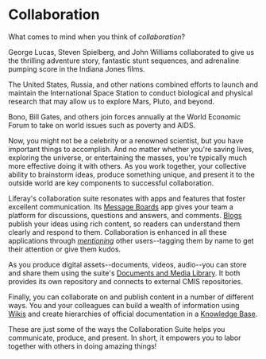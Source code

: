 # Collaboration [](id=collaboration)

What comes to mind when you think of *collaboration*? 

George Lucas, Steven Spielberg, and John Williams collaborated to give us the
thrilling adventure story, fantastic stunt sequences, and adrenaline pumping
score in the Indiana Jones films. 

The United States, Russia, and other nations combined efforts to launch and
maintain the International Space Station to conduct biological and physical
research that may allow us to explore Mars, Pluto, and beyond. 

Bono, Bill Gates, and others join forces annually at the World Economic Forum
to take on world issues such as poverty and AIDS. 

Now, you might not be a celebrity or a renowned scientist, but you have
important things to accomplish. And no matter whether you're saving lives,
exploring the universe, or entertaining the masses, you're typically much more
effective doing it with others. As you work together, your collective ability to
brainstorm ideas, produce something unique, and present it to the outside world
are key components to successful collaboration. 

Liferay's collaboration suite resonates with apps and features that foster
excellent communication.  Its [Message
Boards](/discover/portal/-/knowledge_base/7-0/creating-forums-with-message-boards)
app gives your team a platform for discussions, questions and answers, and
comments. [Blogs](/discover/portal/-/knowledge_base/7-0/publishing-blogs)
publish your ideas using rich content, so readers can understand them clearly
and respond to them. Collaboration is enhanced in all these applications through
[*mentioning*](/discover/portal/-/knowledge_base/7-0/mentioning-users) other
users--tagging them by name to get their attention or give them kudos. 

As you produce digital assets--documents, videos, audio--you can store and share
them using the suite's [Documents and Media
Library](https://dev.liferay.com/participate/liferaypedia/-/wiki/Main/Documents+and+Media).
It both provides its own repository and connects to external CMIS repositories. 

Finally, you can collaborate on and publish content in a number of different
ways.  You and your colleagues can build a wealth of information using
[Wikis](/discover/portal/-/knowledge_base/7-0/working-together-with-the-wiki)
and create hierarchies of official documentation in a [Knowledge Base](/discover/portal/-/knowledge_base/7-0/informing-users-with-the-knowledge-base).

These are just some of the ways the Collaboration Suite helps you communicate,
produce, and present. In short, it empowers you to labor together with others in
doing amazing things! 



